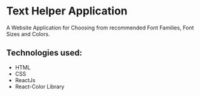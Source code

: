 # Text Helper Application
A Website Application for Choosing from recommended Font Families, Font Sizes and Colors. 

## Technologies used:
- HTML
- CSS
- ReactJs
- React-Color Library

